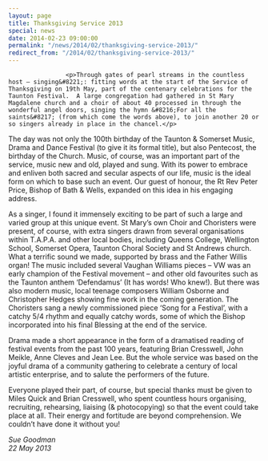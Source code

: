 ```yaml
---
layout: page
title: Thanksgiving Service 2013
special: news
date: 2014-02-23 09:00:00
permalink: "/news/2014/02/thanksgiving-service-2013/"
redirect_from: "/2014/02/thanksgiving-service-2013/"
---
```



                    
                    <p>Through gates of pearl streams in the countless host – singing&#8221;: fitting words at the start of the Service of Thanksgiving on 19th May, part of the centenary celebrations for the Taunton Festival.  A large congregation had gathered in St Mary Magdalene church and a choir of about 40 processed in through the wonderful angel doors, singing the hymn &#8216;For all the saints&#8217; (from which come the words above), to join another 20 or so singers already in place in the chancel.</p>
<p>The day was not only the 100th birthday of the Taunton &#038; Somerset Music, Drama and Dance Festival (to give it its formal title), but also Pentecost, the birthday of the Church.  Music, of course, was an important part of the service, music new and old, played and sung.  With its power to embrace and enliven both sacred and secular aspects of our life, music is the ideal form on which to base such an event.  Our guest of honour, the Rt Rev Peter Price, Bishop of Bath &#038; Wells, expanded on this idea in his engaging address. </p>
<p>As a singer, I found it immensely exciting to be part of such a large and varied group at this unique event.  St Mary&#8217;s own Choir and Choristers were present, of course, with extra singers drawn from several organisations within T.A.P.A. and other local bodies, including Queens College, Wellington School, Somerset Opera, Taunton Choral Society and St Andrews church.  What a terrific sound we made, supported by brass and the Father Willis organ!  The music included several Vaughan Williams pieces – VW was an early champion of the Festival movement – and other old favourites such as the Taunton anthem &#8216;Defendamus&#8217; (It has words! Who knew!).  But there was also modern music, local teenage composers William Osborne and Christopher Hedges showing fine work in the coming generation.  The Choristers sang a newly commissioned piece &#8216;Song for a Festival&#8217;, with a catchy 5/4 rhythm and equally catchy words, some of which the Bishop incorporated into his final Blessing at the end of the service.</p>
<p>Drama made a short appearance in the form of a dramatised reading of festival events from the past 100 years, featuring Brian Cresswell, John Meikle, Anne Cleves and Jean Lee.  But the whole service was based on the joyful drama of a community gathering to celebrate a century of local artistic enterprise, and to salute the performers of the future.</p>
<p>Everyone played their part, of course, but special thanks must be given to Miles Quick and Brian Cresswell, who spent countless hours organising, recruiting, rehearsing, liaising (&#038; photocopying) so that the event could take place at all.  Their energy and fortitude are beyond comprehension.  We couldn&#8217;t have done it without you!</p>
<p><em>Sue Goodman<br />
22 May 2013</em></p>

                
